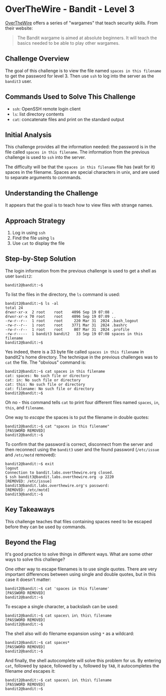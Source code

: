 # OverTheWire - Bandit - Level 3

[OverTheWire](https://overthewire.org) offers a series of "wargames" that teach
security skills. From their website:

> The Bandit wargame is aimed at absolute beginners. It will teach the basics
> needed to be able to play other wargames.

## Challenge Overview

The goal of this challenge is to view the file named `spaces in this filename`
to get the password for level 3. Then use `ssh` to log into the server as the
`bandit3` user.

## Commands Used to Solve This Challenge

- `ssh`: OpenSSH remote login client
- `ls`: list directory contents
- `cat`: concatenate files and print on the standard output

## Initial Analysis

This challenge provides all the information needed: the password is in the file
called `spaces in this filename`. The information from the previous challenge is
used to `ssh` into the server.

The difficulty will be that the `spaces in this filename` file has (wait for it)
spaces in the filename. Spaces are special characters in unix, and are used to
separate arguments to commands.

## Understanding the Challenge

It appears that the goal is to teach how to view files with strange names.

## Approach Strategy

1. Log in using `ssh`
1. Find the file using `ls`
1. Use `cat` to display the file

## Step-by-Step Solution

The login information from the previous challenge is used to get a shell as user
`bandit2`:

```
bandit2@bandit:~$
```

To list the files in the directory, the `ls` command is used:

```
bandit2@bandit:~$ ls -al
total 24
drwxr-xr-x  2 root    root    4096 Sep 19 07:08 .
drwxr-xr-x 70 root    root    4096 Sep 19 07:09 ..
-rw-r--r--  1 root    root     220 Mar 31  2024 .bash_logout
-rw-r--r--  1 root    root    3771 Mar 31  2024 .bashrc
-rw-r--r--  1 root    root     807 Mar 31  2024 .profile
-rw-r-----  1 bandit3 bandit2   33 Sep 19 07:08 spaces in this filename
bandit2@bandit:~$
```

Yes indeed, there is a 33 byte file called `spaces in this filename` in
bandit2's home directory. The technique in the previous challenges was to `cat`
the file. The "obvious" command is:

```
bandit2@bandit:~$ cat spaces in this filename
cat: spaces: No such file or directory
cat: in: No such file or directory
cat: this: No such file or directory
cat: filename: No such file or directory
bandit2@bandit:~$
```

Oh no - this command tells `cat` to print four different files named `spaces`,
`in`, `this`, and `filename`.

One way to _escape_ the spaces is to put the filename in double quotes:

```
bandit2@bandit:~$ cat "spaces in this filename"
[PASSWORD REMOVED]
bandit2@bandit:~$
```

To confirm that the password is correct, disconnect from the server and then
reconnect using the `bandit3` user and the found password (`/etc/issue` and
`/etc/motd` removed):

```
bandit2@bandit:~$ exit
logout
Connection to bandit.labs.overthewire.org closed.
$ ssh bandit3@bandit.labs.overthewire.org -p 2220
[REMOVED: /etc/issue]
bandit3@bandit.labs.overthewire.org's password:
[REMOVED: /etc/motd]
bandit3@bandit:~$
```

## Key Takeaways

This challenge teaches that files containing spaces need to be escaped before
they can be used by commands.

## Beyond the Flag

It's good practice to solve things in different ways. What are some other ways
to solve this challenge?

One other way to escape filenames is to use single quotes. There are very
important differences between using single and double quotes, but in this case
it doesn't matter:

```
bandit2@bandit:~$ cat 'spaces in this filename'
[PASSWORD REMOVED]
bandit2@bandit:~$
```

To escape a single character, a backslash can be used:

```
bandit2@bandit:~$ cat spaces\ in\ this\ filename
[PASSWORD REMOVED]
bandit2@bandit:~$
```

The shell also will do filename expansion using `*` as a wildcard:

```
bandit2@bandit:~$ cat spaces*
[PASSWORD REMOVED]
bandit2@bandit:~$
```

And finally, the shell autocomplete will solve this problem for us. By entering
`cat`, followed by space, followed by `s`, followed by `TAB`, it autocompletes
the filename _and_ escapes it:

```
bandit2@bandit:~$ cat spaces\ in\ this\ filename
[PASSWORD REMOVED]
bandit2@bandit:~$
```
